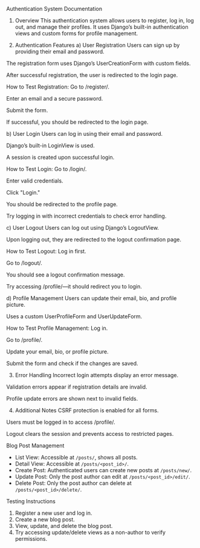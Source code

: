 Authentication System Documentation
1. Overview
This authentication system allows users to register, log in, log out, and manage their profiles. It uses Django’s built-in authentication views and custom forms for profile management.

2. Authentication Features
a) User Registration
Users can sign up by providing their email and password.

The registration form uses Django’s UserCreationForm with custom fields.

After successful registration, the user is redirected to the login page.

How to Test Registration:
Go to /register/.

Enter an email and a secure password.

Submit the form.

If successful, you should be redirected to the login page.

b) User Login
Users can log in using their email and password.

Django’s built-in LoginView is used.

A session is created upon successful login.

How to Test Login:
Go to /login/.

Enter valid credentials.

Click "Login."

You should be redirected to the profile page.

Try logging in with incorrect credentials to check error handling.

c) User Logout
Users can log out using Django’s LogoutView.

Upon logging out, they are redirected to the logout confirmation page.

How to Test Logout:
Log in first.

Go to /logout/.

You should see a logout confirmation message.

Try accessing /profile/—it should redirect you to login.

d) Profile Management
Users can update their email, bio, and profile picture.

Uses a custom UserProfileForm and UserUpdateForm.

How to Test Profile Management:
Log in.

Go to /profile/.

Update your email, bio, or profile picture.

Submit the form and check if the changes are saved.

3. Error Handling
Incorrect login attempts display an error message.

Validation errors appear if registration details are invalid.

Profile update errors are shown next to invalid fields.

4. Additional Notes
CSRF protection is enabled for all forms.

Users must be logged in to access /profile/.

Logout clears the session and prevents access to restricted pages.

 Blog Post Management
- List View: Accessible at `/posts/`, shows all posts.
- Detail View: Accessible at `/posts/<post_id>/`.
- Create Post: Authenticated users can create new posts at `/posts/new/`.
- Update Post: Only the post author can edit at `/posts/<post_id>/edit/`.
- Delete Post: Only the post author can delete at `/posts/<post_id>/delete/`.

 Testing Instructions
1. Register a new user and log in.
2. Create a new blog post.
3. View, update, and delete the blog post.
4. Try accessing update/delete views as a non-author to verify permissions.

